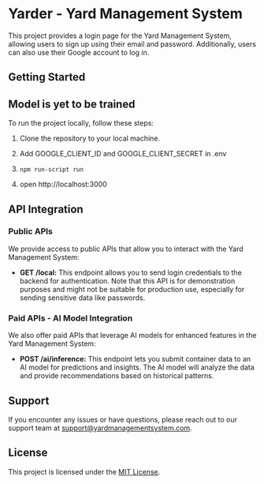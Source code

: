# Yarder - Yard Management System 

This project provides a login page for the Yard Management System, allowing users to sign up using their email and password. Additionally, users can also use their Google account to log in.

## Getting Started
## Model is yet to be trained

To run the project locally, follow these steps:

1. Clone the repository to your local machine.
2. Add GOOGLE_CLIENT_ID and GOOGLE_CLIENT_SECRET in .env

3. ``
npm run-script run
``
4. open http://localhost:3000

## API Integration

### Public APIs

We provide access to public APIs that allow you to interact with the Yard Management System:

- **GET /local:**
  This endpoint allows you to send login credentials to the backend for authentication. Note that this API is for demonstration purposes and might not be suitable for production use, especially for sending sensitive data like passwords.

### Paid APIs - AI Model Integration

We also offer paid APIs that leverage AI models for enhanced features in the Yard Management System:

- **POST /ai/inference:**
  This endpoint lets you submit container data to an AI model for predictions and insights. The AI model will analyze the data and provide recommendations based on historical patterns.

## Support

If you encounter any issues or have questions, please reach out to our support team at support@yardmanagementsystem.com.

## License

This project is licensed under the [MIT License](LICENSE).

